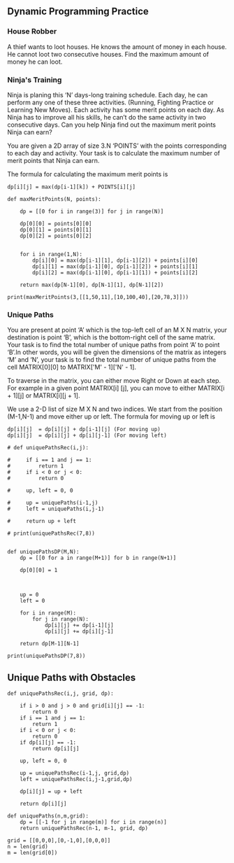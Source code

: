 
## Dynamic Programming Practice

### House Robber

A thief wants to loot houses. He knows the amount of money in each house. He cannot loot two consecutive houses. Find the maximum amount of money he can loot.


### Ninja's Training

Ninja is planing this ‘N’ days-long training schedule. Each day, he can perform any one of these three activities. (Running, Fighting Practice or Learning New Moves). Each activity has some merit points on each day. As Ninja has to improve all his skills, he can’t do the same activity in two consecutive days. Can you help Ninja find out the maximum merit points Ninja can earn?

You are given a 2D array of size 3.N ‘POINTS’ with the points corresponding to each day and activity. Your task is to calculate the maximum number of merit points that Ninja can earn.

The formula for calculating the maximum merit points is

```
dp[i][j] = max(dp[i-1][k]) + POINTS[i][j]
```

```python3
def maxMeritPoints(N, points):
    
    dp = [[0 for i in range(3)] for j in range(N)]
    
    dp[0][0] = points[0][0]
    dp[0][1] = points[0][1]
    dp[0][2] = points[0][2]
    
    
    for i in range(1,N):
        dp[i][0] = max(dp[i-1][1], dp[i-1][2]) + points[i][0]
        dp[i][1] = max(dp[i-1][0], dp[i-1][2]) + points[i][1]
        dp[i][2] = max(dp[i-1][0], dp[i-1][1]) + points[i][2]
        
    return max(dp[N-1][0], dp[N-1][1], dp[N-1][2])
      
print(maxMeritPoints(3,[[1,50,11],[10,100,40],[20,78,3]])) 
```

### Unique Paths

You are present at point ‘A’ which is the top-left cell of an M X N matrix, your destination is point ‘B’, which is the bottom-right cell of the same matrix. Your task is to find the total number of unique paths from point ‘A’ to point ‘B’.In other words, you will be given the dimensions of the matrix as integers ‘M’ and ‘N’, your task is to find the total number of unique paths from the cell MATRIX[0][0] to MATRIX['M' - 1]['N' - 1].

To traverse in the matrix, you can either move Right or Down at each step. For example in a given point MATRIX[i] [j], you can move to either MATRIX[i + 1][j] or MATRIX[i][j + 1].


We use a 2-D list of size M X N and two indices. We start from the position (M-1,N-1) and move either up or left. The formula for moving up or left is
```
dp[i][j]  = dp[i][j] + dp[i-1][j] (For moving up)
dp[i][j]  = dp[i][j] + dp[i][j-1] (For moving left)
```

```python3
# def uniquePathsRec(i,j):
    
#     if i == 1 and j == 1:
#         return 1 
#     if i < 0 or j < 0:
#         return 0
    
#     up, left = 0, 0
    
#     up = uniquePaths(i-1,j)
#     left = uniquePaths(i,j-1)
            
#     return up + left
    
# print(uniquePathsRec(7,8))


def uniquePathsDP(M,N):
    dp = [[0 for a in range(M+1)] for b in range(N+1)]
    
    dp[0][0] = 1
    
    
        
    up = 0
    left = 0
    
    for i in range(M):
        for j in range(N):
            dp[i][j] += dp[i-1][j]
            dp[i][j] += dp[i][j-1]
    
    return dp[M-1][N-1]
    
print(uniquePathsDP(7,8))
```

## Unique Paths with Obstacles


```python3 
def uniquePathsRec(i,j, grid, dp):
    
    if i > 0 and j > 0 and grid[i][j] == -1:
        return 0
    if i == 1 and j == 1:
        return 1 
    if i < 0 or j < 0:
        return 0
    if dp[i][j] == -1:
        return dp[i][j]
    
    up, left = 0, 0
    
    up = uniquePathsRec(i-1,j, grid,dp)
    left = uniquePathsRec(i,j-1,grid,dp)
            
    dp[i][j] = up + left
    
    return dp[i][j]
    
def uniquePaths(n,m,grid):
    dp = [[-1 for j in range(m)] for i in range(n)]
    return uniquePathsRec(n-1, m-1, grid, dp)

grid = [[0,0,0],[0,-1,0],[0,0,0]]
n = len(grid)
m = len(grid[0])
```


        
